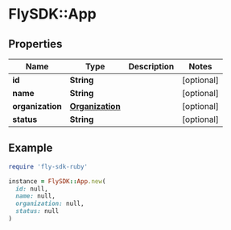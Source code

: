 # FlySDK::App

## Properties

| Name | Type | Description | Notes |
| ---- | ---- | ----------- | ----- |
| **id** | **String** |  | [optional] |
| **name** | **String** |  | [optional] |
| **organization** | [**Organization**](Organization.md) |  | [optional] |
| **status** | **String** |  | [optional] |

## Example

```ruby
require 'fly-sdk-ruby'

instance = FlySDK::App.new(
  id: null,
  name: null,
  organization: null,
  status: null
)
```


